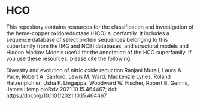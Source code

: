 # HCO
This repository contains resources for the classification and investigation of the heme-copper oxidoreductase (HCO) superfamily. It includes a sequence database of select protein sequences belonging to this superfamily from the IMG and NCBI databases, and structural models and Hidden Markov Models useful for the annotation of the HCO superfamily.
If you use these resources, please cite the following:

Diversity and evolution of nitric oxide reduction
Ranjani Murali, Laura A. Pace, Robert A. Sanford, Lewis M. Ward, Mackenzie Lynes, Roland Hatzenpichler, Usha F. Lingappa, Woodward W. Fischer, Robert B. Gennis, James Hemp
bioRxiv 2021.10.15.464467; doi: https://doi.org/10.1101/2021.10.15.464467
